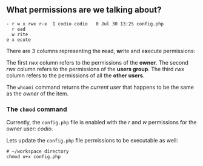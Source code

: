 ## What permissions are we talking about?

```
- r w x rwx r-x  1 codio codio   0 Jul 30 13:25 config.php
  r ead
  w rite
e x ecute
```

There are 3 columns representing the **r**ead, **w**rite and e**x**ecute permissions:

The first _rwx_ column refers to the permissions of the __owner__.
The second _rwx_ column refers to the permissions of the __users group__.
The third _rwx_ column refers to the permissions of all the __other users__.

The `whoami` command returns the _current user_ that happens to be the same as the _owner_ of the item.

### The `chmod` command

Currently, the `config.php` file is enabled with the _r_ and _w_ permissions for the owner user: _codio_. 

Lets update the `config.php` file permissions to be executable as well:

```
# ~/workspace directory
chmod u+x config.php
```